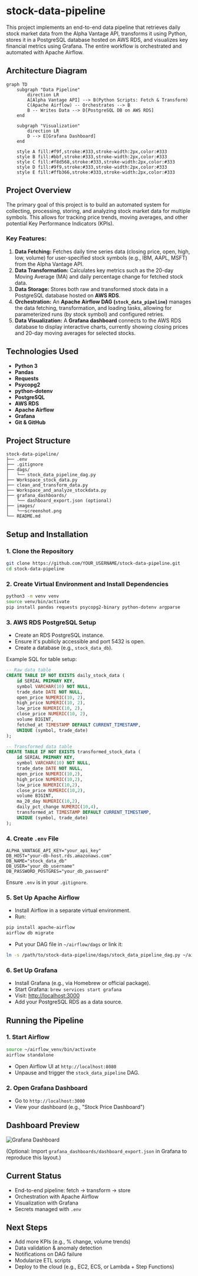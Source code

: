 # stock-data-pipeline

This project implements an end-to-end data pipeline that retrieves daily stock market data from the Alpha Vantage API, transforms it using Python, stores it in a PostgreSQL database hosted on AWS RDS, and visualizes key financial metrics using Grafana. The entire workflow is orchestrated and automated with Apache Airflow.

## Architecture Diagram

```mermaid
graph TD
    subgraph "Data Pipeline"
        direction LR
        A[Alpha Vantage API] --> B(Python Scripts: Fetch & Transform)
        C(Apache Airflow) -- Orchestrates --> B
        B -- Writes Data --> D[PostgreSQL DB on AWS RDS]
    end

    subgraph "Visualization"
        direction LR
        D --> E[Grafana Dashboard]
    end

    style A fill:#f9f,stroke:#333,stroke-width:2px,color:#333
    style B fill:#bbf,stroke:#333,stroke-width:2px,color:#333
    style C fill:#f8d568,stroke:#333,stroke-width:2px,color:#333
    style D fill:#9f9,stroke:#333,stroke-width:2px,color:#333
    style E fill:#ffb366,stroke:#333,stroke-width:2px,color:#333

```

## Project Overview

The primary goal of this project is to build an automated system for collecting, processing, storing, and analyzing stock market data for multiple symbols. This allows for tracking price trends, moving averages, and other potential Key Performance Indicators (KPIs).

### Key Features:

1. **Data Fetching:** Fetches daily time series data (closing price, open, high, low, volume) for user-specified stock symbols (e.g., IBM, AAPL, MSFT) from the Alpha Vantage API.
2. **Data Transformation:** Calculates key metrics such as the 20-day Moving Average (MA) and daily percentage change for fetched stock data.
3. **Data Storage:** Stores both raw and transformed stock data in a PostgreSQL database hosted on **AWS RDS**.
4. **Orchestration:** An **Apache Airflow DAG (`stock_data_pipeline`)** manages the data fetching, transformation, and loading tasks, allowing for parameterized runs (by stock symbol) and configured retries.
5. **Data Visualization:** A **Grafana dashboard** connects to the AWS RDS database to display interactive charts, currently showing closing prices and 20-day moving averages for selected stocks.

## Technologies Used

- **Python 3**
- **Pandas**
- **Requests**
- **Psycopg2**
- **python-dotenv**
- **PostgreSQL**
- **AWS RDS**
- **Apache Airflow**
- **Grafana**
- **Git & GitHub**

## Project Structure

```
stock-data-pipeline/
├── .env
├── .gitignore
├── dags/
│   └── stock_data_pipeline_dag.py
├── Workspace_stock_data.py
├── clean_and_transform_data.py
├── Workspace_and_analyze_stockdata.py
├── grafana_dashboards/
│   └── dashboard_export.json (optional)
├── images/
│   └──screenshot.png
└── README.md
```

## Setup and Installation

### 1. Clone the Repository

```bash
git clone https://github.com/YOUR_USERNAME/stock-data-pipeline.git
cd stock-data-pipeline
```

### 2. Create Virtual Environment and Install Dependencies

```bash
python3 -m venv venv
source venv/bin/activate
pip install pandas requests psycopg2-binary python-dotenv argparse
```

### 3. AWS RDS PostgreSQL Setup

- Create an RDS PostgreSQL instance.
- Ensure it's publicly accessible and port 5432 is open.
- Create a database (e.g., `stock_data_db`).

Example SQL for table setup:

```sql
-- Raw data table
CREATE TABLE IF NOT EXISTS daily_stock_data (
    id SERIAL PRIMARY KEY,
    symbol VARCHAR(10) NOT NULL,
    trade_date DATE NOT NULL,
    open_price NUMERIC(10, 2),
    high_price NUMERIC(10, 2),
    low_price NUMERIC(10, 2),
    close_price NUMERIC(10, 2),
    volume BIGINT,
    fetched_at TIMESTAMP DEFAULT CURRENT_TIMESTAMP,
    UNIQUE (symbol, trade_date)
);

-- Transformed data table
CREATE TABLE IF NOT EXISTS transformed_stock_data (
    id SERIAL PRIMARY KEY,
    symbol VARCHAR(10) NOT NULL,
    trade_date DATE NOT NULL,
    open_price NUMERIC(10,2),
    high_price NUMERIC(10,2),
    low_price NUMERIC(10,2),
    close_price NUMERIC(10,2),
    volume BIGINT,
    ma_20_day NUMERIC(10,2),
    daily_pct_change NUMERIC(10,4),
    transformed_at TIMESTAMP DEFAULT CURRENT_TIMESTAMP,
    UNIQUE (symbol, trade_date)
);
```

### 4. Create `.env` File

```env
ALPHA_VANTAGE_API_KEY="your_api_key"
DB_HOST="your-db-host.rds.amazonaws.com"
DB_NAME="stock_data_db"
DB_USER="your_db_username"
DB_PASSWORD_POSTGRES="your_db_password"
```

Ensure `.env` is in your `.gitignore`.

### 5. Set Up Apache Airflow

- Install Airflow in a separate virtual environment.
- Run:

```bash
pip install apache-airflow
airflow db migrate
```

- Put your DAG file in `~/airflow/dags` or link it:

```bash
ln -s /path/to/stock-data-pipeline/dags/stock_data_pipeline_dag.py ~/airflow/dags/
```

### 6. Set Up Grafana

- Install Grafana (e.g., via Homebrew or official package).
- Start Grafana: `brew services start grafana`
- Visit: [http://localhost:3000](http://localhost:3000)
- Add your PostgreSQL RDS as a data source.

## Running the Pipeline

### 1. Start Airflow

```bash
source ~/airflow_venv/bin/activate
airflow standalone
```

- Open Airflow UI at `http://localhost:8080`
- Unpause and trigger the `stock_data_pipeline` DAG.

### 2. Open Grafana Dashboard

- Go to `http://localhost:3000`
- View your dashboard (e.g., "Stock Price Dashboard")

## Dashboard Preview

![Grafana Dashboard](images/screenshot.png)

(Optional: Import `grafana_dashboards/dashboard_export.json` in Grafana to reproduce this layout.)

## Current Status

- End-to-end pipeline: fetch → transform → store
- Orchestration with Apache Airflow
- Visualization with Grafana
- Secrets managed with `.env`

## Next Steps

- Add more KPIs (e.g., % change, volume trends)
- Data validation & anomaly detection
- Notifications on DAG failure
- Modularize ETL scripts
- Deploy to the cloud (e.g., EC2, ECS, or Lambda + Step Functions)
